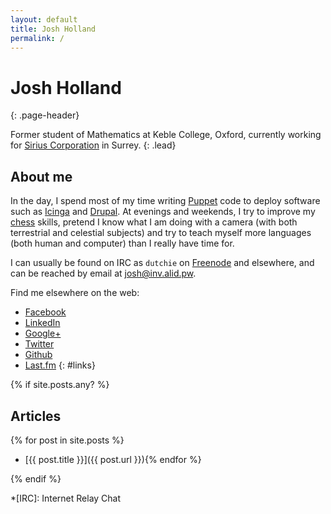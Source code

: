 ```yaml
---
layout: default
title: Josh Holland
permalink: /
---
```


<div class="container" markdown="1">

# Josh Holland
{: .page-header}

Former student of Mathematics at Keble College, Oxford, currently working
for [Sirius Corporation] in Surrey.
{: .lead}

<div class="row" markdown="1">

<div class="col-md-5" markdown="1">

## About me

In the day, I spend most of my time writing [Puppet] code to deploy
software such as [Icinga] and [Drupal]. At evenings and weekends, I try to
improve my [chess] skills, pretend I know what I am doing with a camera
(with both terrestrial and celestial subjects) and try to teach myself
more languages (both human and computer) than I really have time for.

I can usually be found on IRC as `dutchie` on [Freenode] and elsewhere,
and can be reached by email at <josh@inv.alid.pw>.

Find me elsewhere on the web:

 * [Facebook]
 * [LinkedIn]
 * [Google+]
 * [Twitter]
 * [Github]
 * [Last.fm]
{: #links}

</div>

<div class="col-md-7" markdown="1">

{% if site.posts.any? %}

## Articles 
{% for post in site.posts %}
  * [{{ post.title }}]({{ post.url }}){% endfor %}

{% endif %}

</div>

</div>

</div>

[Sirius Corporation]: http://www.siriusopensource.com/
[Puppet]: http://puppetlabs.com/
[Icinga]: https://www.icinga.org/
[Drupal]: https://www.drupal.org/
[chess]: http://en.lichess.org/@/jshholland
[Facebook]: https://www.facebook.com/jshholland
[Google+]: https://plus.google.com/+JoshHolland
[Twitter]: https://twitter.com/jshholland
[Github]: https://github.com/jshholland
[Last.fm]: http://www.last.fm/user/jshholland
[Freenode]: http://freenode.net/
[linkedin]: http://uk.linkedin.com/in/jshholland

*[IRC]: Internet Relay Chat
